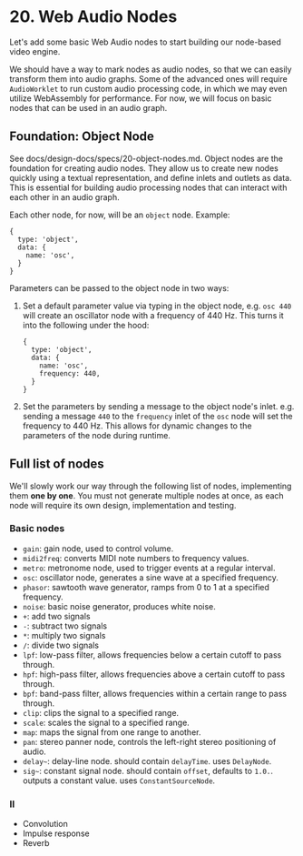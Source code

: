 # 20. Web Audio Nodes

Let's add some basic Web Audio nodes to start building our node-based video engine.

We should have a way to mark nodes as audio nodes, so that we can easily transform them into audio graphs. Some of the advanced ones will require `AudioWorklet` to run custom audio processing code, in which we may even utilize WebAssembly for performance. For now, we will focus on basic nodes that can be used in an audio graph.

## Foundation: Object Node

See docs/design-docs/specs/20-object-nodes.md. Object nodes are the foundation for creating audio nodes. They allow us to create new nodes quickly using a textual representation, and define inlets and outlets as data. This is essential for building audio processing nodes that can interact with each other in an audio graph.

Each other node, for now, will be an `object` node. Example:

```tsx
{
  type: 'object',
  data: {
    name: 'osc',
  }
}
```

Parameters can be passed to the object node in two ways:

1. Set a default parameter value via typing in the object node, e.g. `osc 440` will create an oscillator node with a frequency of 440 Hz. This turns it into the following under the hood:

   ```tsx
   {
     type: 'object',
     data: {
       name: 'osc',
       frequency: 440,
     }
   }
   ```

2. Set the parameters by sending a message to the object node's inlet. e.g. sending a message `440` to the `frequency` inlet of the `osc` node will set the frequency to 440 Hz. This allows for dynamic changes to the parameters of the node during runtime.

## Full list of nodes

We'll slowly work our way through the following list of nodes, implementing them **one by one**. You must not generate multiple nodes at once, as each node will require its own design, implementation and testing.

### Basic nodes

- `gain`: gain node, used to control volume.
- `midi2freq`: converts MIDI note numbers to frequency values.
- `metro`: metronome node, used to trigger events at a regular interval.
- `osc`: oscillator node, generates a sine wave at a specified frequency.
- `phasor`: sawtooth wave generator, ramps from 0 to 1 at a specified frequency.
- `noise`: basic noise generator, produces white noise.
- `+`: add two signals
- `-`: subtract two signals
- `*`: multiply two signals
- `/`: divide two signals
- `lpf`: low-pass filter, allows frequencies below a certain cutoff to pass through.
- `hpf`: high-pass filter, allows frequencies above a certain cutoff to pass through.
- `bpf`: band-pass filter, allows frequencies within a certain range to pass through.
- `clip`: clips the signal to a specified range.
- `scale`: scales the signal to a specified range.
- `map`: maps the signal from one range to another.
- `pan`: stereo panner node, controls the left-right stereo positioning of audio.
- `delay~`: delay-line node. should contain `delayTime`. uses `DelayNode`.
- `sig~`: constant signal node. should contain `offset`, defaults to `1.0.`. outputs a constant value. uses `ConstantSourceNode`.

### II

- Convolution
- Impulse response
- Reverb

